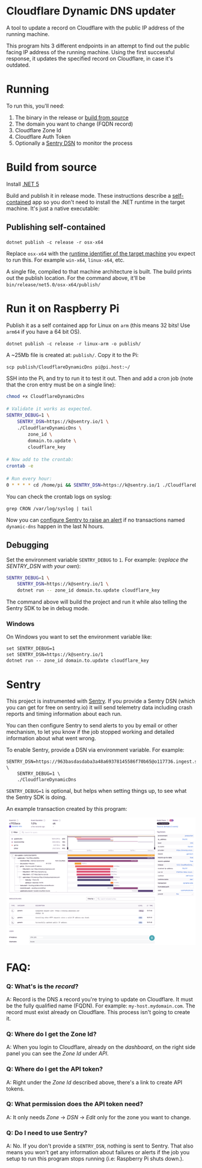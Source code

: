 # Cloudflare Dynamic DNS updater

A tool to update a record on Cloudflare with the public IP address of the running machine.

This program hits 3 different endpoints in an attempt to find out the public facing IP address of the running machine. Using the first successful response, it updates the specified record on Cloudflare, in case it's outdated.

# Running

To run this, you'll need:

1. The binary in the release or [build from source](#Build-from-source)
2. The domain you want to change (FQDN record)
3. Cloudflare Zone Id
4. Cloudflare Auth Token
5. Optionally a [Sentry DSN](https://docs.sentry.io/product/sentry-basics/dsn-explainer/) to monitor the process

# Build from source

Install [.NET 5](http://dot.net/)

Build and publish it in release mode. These instructions describe a [self-contained](https://docs.microsoft.com/en-us/dotnet/core/deploying/#publish-self-contained) app so you don't need to install the .NET runtime in the target machine. It's just a native executable:

## Publishing self-contained

`dotnet publish -c release -r osx-x64`

Replace `osx-x64` with the [runtime identifier of the target machine](https://docs.microsoft.com/en-us/dotnet/core/rid-catalog#using-rids) you expect to run this. For example `win-x64`, `linux-x64`, etc.

A single file, compiled to that machine architecture is built.
The build prints out the publish location. For the command above, it'll be `bin/release/net5.0/osx-x64/publish/`

# Run it on Raspberry Pi

Publish it as a self contained app for Linux on `arm` (this means 32 bits! Use `arm64` if you have a 64 bit OS).

`dotnet publish -c release -r linux-arm -o publish/`

A ~25Mb file is created at: `publish/`. Copy it to the Pi:

`scp publish/CloudflareDynamicDns pi@pi.host:~/`

SSH into the Pi, and try to run it to test it out. Then and add a cron job (note that the cron entry must be on a single line):

```sh
chmod +x CloudflareDynamicDns

# Validate it works as expected.
SENTRY_DEBUG=1 \
    SENTRY_DSN=https://k@sentry.io/1 \
    ./CloudflareDynamicDns \
        zone_id \
        domain.to.update \
        cloudflare_key

# Now add to the crontab:
crontab -e

# Run every hour:
0 * * * * cd /home/pi && SENTRY_DSN=https://k@sentry.io/1 ./CloudflareDynamicDns zone_id domain.to.update cloudflare_key
```

You can check the crontab logs on syslog:

`grep CRON /var/log/syslog | tail`

Now you can [configure Sentry to raise an alert](https://docs.sentry.io/product/alerts-notifications/) if no transactions named `dynamic-dns` happen in the last N hours.

## Debugging

Set the environment variable `SENTRY_DEBUG` to `1`. For example: (*replace the SENTRY_DSN with your own*):

```sh
SENTRY_DEBUG=1 \
    SENTRY_DSN=https://k@sentry.io/1 \
    dotnet run -- zone_id domain.to.update cloudflare_key
```

The command above will build the project and run it while also telling the Sentry SDK to be in debug mode.

### Windows

On Windows you want to set the environment variable like:

```batch
set SENTRY_DEBUG=1
set SENTRY_DSN=https://k@sentry.io/1
dotnet run -- zone_id domain.to.update cloudflare_key
```

# Sentry

This project is instrumented with [Sentry](https://sentry.io). If you provide a Sentry DSN (which you can get for free on sentry.io) it will send telemetry data including crash reports and timing information about each run.

You can then configure Sentry to send alerts to you by email or other mechanism, to let you know if the job stopped working and detailed information about what went wrong.

To enable Sentry, provide a DSN via environment variable. For example:

```
SENTRY_DSN=https://963basdasdaba3a48a69378145586f70b65@o117736.ingest.sentry.io/5703176 \
    SENTRY_DEBUG=1 \
    ./CloudflareDynamicDns
```

`SENTRY_DEBUG=1` is optional, but helps when setting things up, to see what the Sentry SDK is doing.

An example transaction created by this program:

![Sentry transaction](.github/sentry-transaction-example.png)

# FAQ:

### Q: What's is the _record_?

A: Record is the DNS `A` record you're trying to update on Cloudflare. It must be the fully qualified name (FQDN). For example: `my-host.mydomain.com`.
The record must exist already on Cloudflare. This process isn't going to create it.

### Q: Where do I get the Zone Id?
A: When you login to Cloudflare, already on the _dashboard_, on the right side panel you can see the _Zone Id_ under _API_.

### Q: Where do I get the API token?
A: Right under the _Zone Id_ described above, there's a link to create API tokens.

### Q: What permission does the API token need?
A: It only needs _Zone_ -> _DSN_ -> _Edit_ only for the zone you want to change.

### Q: Do I need to use Sentry?
A: No. If you don't provide a `SENTRY_DSN`, nothing is sent to Sentry. That also means you won't get any information about failures or alerts if the job you setup to run this program stops running (i.e: Raspberry Pi shuts down.).
